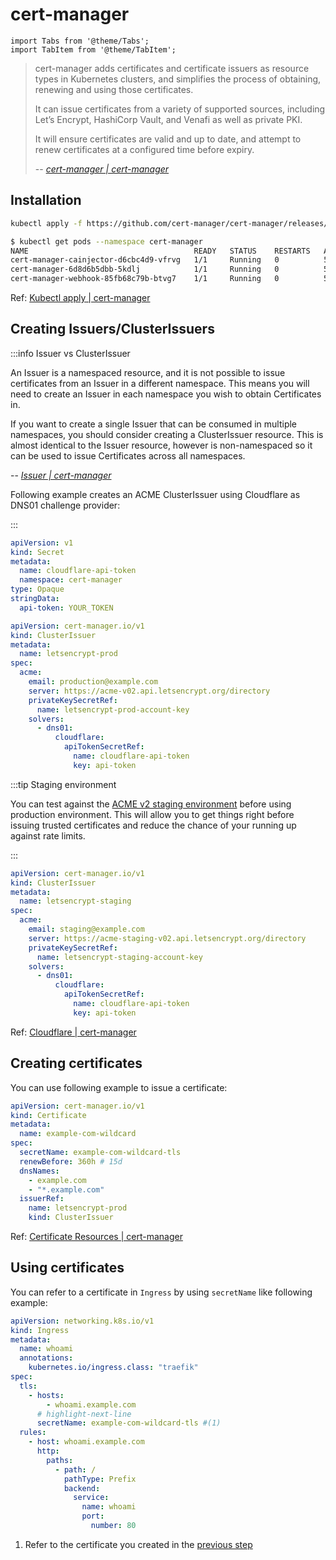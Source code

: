 # cert-manager

```mdx-code-block
import Tabs from '@theme/Tabs';
import TabItem from '@theme/TabItem';
```

> cert-manager adds certificates and certificate issuers as resource types in Kubernetes clusters, and simplifies the process of obtaining, renewing and using those certificates.
>
> It can issue certificates from a variety of supported sources, including Let’s Encrypt, HashiCorp Vault, and Venafi as well as private PKI.
>
> It will ensure certificates are valid and up to date, and attempt to renew certificates at a configured time before expiry.
>
> -- <cite>[cert-manager | cert-manager](https://cert-manager.io/docs/)</cite>

## Installation

<Tabs>
  <TabItem value="Installation" default>

```bash
kubectl apply -f https://github.com/cert-manager/cert-manager/releases/download/v1.7.1/cert-manager.yaml
```

  </TabItem>
  <TabItem value="Verify the installation">

```bash
$ kubectl get pods --namespace cert-manager
NAME                                     READY   STATUS    RESTARTS   AGE
cert-manager-cainjector-d6cbc4d9-vfrvg   1/1     Running   0          5m9s
cert-manager-6d8d6b5dbb-5kdlj            1/1     Running   0          5m8s
cert-manager-webhook-85fb68c79b-btvg7    1/1     Running   0          5m8s
```

  </TabItem>
</Tabs>

Ref: [Kubectl apply | cert-manager](https://cert-manager.io/docs/installation/kubectl/)

## Creating Issuers/ClusterIssuers

:::info Issuer vs ClusterIssuer

An Issuer is a namespaced resource, and it is not possible to issue certificates from an Issuer in a different namespace. This means you will need to create an Issuer in each namespace you wish to obtain Certificates in.

If you want to create a single Issuer that can be consumed in multiple namespaces, you should consider creating a ClusterIssuer resource. This is almost identical to the Issuer resource, however is non-namespaced so it can be used to issue Certificates across all namespaces.

-- <cite>[Issuer | cert-manager](https://cert-manager.io/docs/concepts/issuer/#namespaces)</cite>

Following example creates an ACME ClusterIssuer using Cloudflare as DNS01 challenge provider:

:::

<Tabs>
  <TabItem value="Secret" default>

```yaml
apiVersion: v1
kind: Secret
metadata:
  name: cloudflare-api-token
  namespace: cert-manager
type: Opaque
stringData:
  api-token: YOUR_TOKEN
```

  </TabItem>
  <TabItem value="ClusterIssuer">

```yaml
apiVersion: cert-manager.io/v1
kind: ClusterIssuer
metadata:
  name: letsencrypt-prod
spec:
  acme:
    email: production@example.com
    server: https://acme-v02.api.letsencrypt.org/directory
    privateKeySecretRef:
      name: letsencrypt-prod-account-key
    solvers:
      - dns01:
          cloudflare:
            apiTokenSecretRef:
              name: cloudflare-api-token
              key: api-token
```

  </TabItem>
  <TabItem value="ClusterIssuer(Staging)">

:::tip Staging environment

You can test against the [ACME v2 staging environment](https://letsencrypt.org/docs/staging-environment/) before using production environment. This will allow you to get things right before issuing trusted certificates and reduce the chance of your running up against rate limits.

:::

```yaml
apiVersion: cert-manager.io/v1
kind: ClusterIssuer
metadata:
  name: letsencrypt-staging
spec:
  acme:
    email: staging@example.com
    server: https://acme-staging-v02.api.letsencrypt.org/directory
    privateKeySecretRef:
      name: letsencrypt-staging-account-key
    solvers:
      - dns01:
          cloudflare:
            apiTokenSecretRef:
              name: cloudflare-api-token
              key: api-token
```

  </TabItem>
</Tabs>

Ref: [Cloudflare | cert-manager](https://cert-manager.io/docs/configuration/acme/dns01/cloudflare/)

## Creating certificates

You can use following example to issue a certificate:

```yaml
apiVersion: cert-manager.io/v1
kind: Certificate
metadata:
  name: example-com-wildcard
spec:
  secretName: example-com-wildcard-tls
  renewBefore: 360h # 15d
  dnsNames:
    - example.com
    - "*.example.com"
  issuerRef:
    name: letsencrypt-prod
    kind: ClusterIssuer
```

Ref: [Certificate Resources | cert-manager](https://cert-manager.io/docs/usage/certificate/)

## Using certificates

You can refer to a certificate in `Ingress` by using `secretName` like following example:

```yaml
apiVersion: networking.k8s.io/v1
kind: Ingress
metadata:
  name: whoami
  annotations:
    kubernetes.io/ingress.class: "traefik"
spec:
  tls:
    - hosts:
        - whoami.example.com
      # highlight-next-line
      secretName: example-com-wildcard-tls #(1)
  rules:
    - host: whoami.example.com
      http:
        paths:
          - path: /
            pathType: Prefix
            backend:
              service:
                name: whoami
                port:
                  number: 80
```

1.  Refer to the certificate you created in the [previous step](#creating-certificates)
